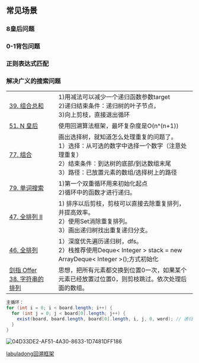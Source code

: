 ## 常见场景

### 8皇后问题

### 0-1背包问题

### 正则表达式匹配

### 解决广义的搜索问题





|                                                              |      |                                                              |
| ------------------------------------------------------------ | ---- | ------------------------------------------------------------ |
| [39. 组合总和](https://leetcode-cn.com/problems/combination-sum/) |      | 1)用减法可以减少一个递归函数参数target<br>2)递归结束条件：递归树的叶子节点，<br/>3)向上剪枝，直接退出循环 |
| [51. N 皇后](https://leetcode-cn.com/problems/n-queens/)     |      | 使用回溯算法框架，最坏复杂度是O(n^(n+1))                     |
| [77. 组合](https://leetcode-cn.com/problems/combinations/)   |      | 画出选择树，就知道怎么处理重复的问题了。<br>1）选择：从可选的数字中选择一个数字（注意处理重复）<br>2）结束条件：到达树的底部/到达数组末尾<br>3）路径：已放置元素的数组/选择树上的路径 |
| [79. 单词搜索](https://leetcode-cn.com/problems/word-search/) |      | 1)第一个双重循环用来初始化起点<br>2)循环中的函数才进行递归。 |
| [47. 全排列 II](https://leetcode-cn.com/problems/permutations-ii/) |      | 1) 排序以后剪枝，剪枝可以直接去除重复排列，并提高效率。<br>2）使用Set消除重复排列。<br>3）画出递归树找出重复递归分支。 |
| [46. 全排列](https://leetcode-cn.com/problems/permutations/) |      | 1）深度优先遍历递归树，dfs。<br>2）栈推荐使用Deque< Integer > stack = new ArrayDeque< Integer >();方式初始化 |
| [剑指 Offer 38. 字符串的排列](https://leetcode-cn.com/problems/zi-fu-chuan-de-pai-lie-lcof/) |      | 思想，把所有元素都交换到位置0一次，如果某个元素已经放置过位置0，则剪枝跳过。依次处理后面的数组。 |



```java
主循环：
for (int i = 0; i < board.length; i++) {
  for (int j = 0; j < board[0].length; j++) {
    exist(board, board.length, board[0].length, i, j, 0, word); // 递归
  }
}
```

![04D33DE2-AF51-4A30-8633-1D7481DFF186](/var/folders/8d/b6f6k4dj6cvcwxtgnc22zpsr0000gn/T/ro.nextwave.Snappy/ro.nextwave.Snappy/04D33DE2-AF51-4A30-8633-1D7481DFF186.png)



[labuladong回溯框架](https://labuladong.gitbook.io/algo/suan-fa-si-wei-xi-lie/hui-su-suan-fa-dfs-suan-fa/hui-su-suan-fa-xiang-jie-xiu-ding-ban)

